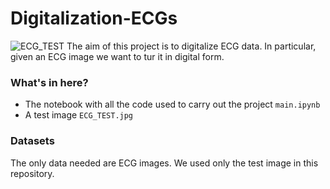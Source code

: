 # Digitalization-ECGs
![ECG_TEST](https://user-images.githubusercontent.com/91341004/204568877-23de93f1-c833-4069-aa0c-40348d062f29.jpg)
The aim of this project is to digitalize ECG data. In particular, given an ECG image we want to tur it in digital form.

### What's in here?
- The notebook with all the code used to carry out the project `main.ipynb`
- A test image `ECG_TEST.jpg`

### Datasets
The only data needed are ECG images. We used only the test image in this repository.

